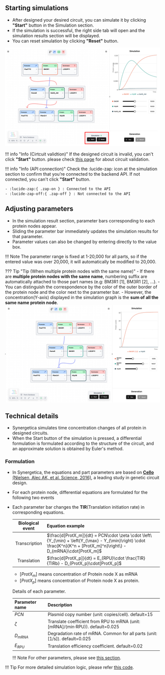 ## Starting simulations

- After designed your desired circuit, you can simulate it by clicking **"Start"** button in the Simulation section.
- If the simulation is successful, the right side tab will open and the simulation results section will be displayed.
- You can reset simulation by clicking  **"Reset"** button.

![](../assets/imgs/guides/genetic-simulation/simulation_whole.png) 

!!! info "Info (Cirtcuit validtion)"
	If the designed circuit is invalid, you can't click **"Start"** button. please check [<u>this page</u>](./circuit-design.md#completing-valid-circuits) for about circuit validation.

!!! info "Info (API connection)"
    Check the :lucide-zap: icon at the simulation section to confirm that you’re connected to the backend API. If not connected, you can't click **"Start"** button.

    - :lucide-zap:{ .zap-on } : Connected to the API
    - :lucide-zap-off:{ .zap-off } : Not connected to the API

## Adjusting parameters

- In the simulation result section, parameter bars corresponding to each protein nodes appear.
- Sliding the parameter bar immediately updates the simulation results for that parameter.
- Parameter values can also be changed by entering directly to the value box.

!!! Note
	The parameter range is fixed at 1-20,000 for all parts, so if the entered value was over 20,000, it will automatically be modified to 20,000.

??? Tip  "Tip (When multiple protein nodes with the same name)"
	- If there are **multiple protein nodes with the same name**, numbering suffix are automatically attached to those part names (e.g: BM3R1 [1], BM3R1 [2], ...).
	- You can distinguish the correspondence by the color of the outer border of the protein node and the color next to the parameter bar.
	- However, the concentration(Y-axis) displayed in the simulation graph is the **sum of all the same name protein node**.
	![](../assets/imgs/guides/genetic-simulation/simulation_multiple_same_protein.png)

## Technical details

- Synergetica simulates time concentration changes of all protein in designed circuits.
- When the Start button of the simulation is pressed, a differential formulation is formulated according to the structure of the circuit, and an approximate solution is obtained by Euler's method.


### Formulation

-  In Synergetica, the equations and part parameters are based on [**Cello** (Nielsen, Alec AK, et al. Science, 2016)](https://www.science.org/doi/full/10.1126/science.aac7341), a leading study in genetic circuit design.


- For each protein node, differential equations are formulated for the following two events

- Each parameter bar changes the **TIR**(Translation initiation rate) in corresponding equations.


	| Biological event   | Equation example                                                     |
	| :--------------------------------: | :-------------------------------------------------------------------------- |
	| Transcription   | $\frac{d[ProtX_m]}{dt} = PCN\cdot \zeta \cdot  \left\{Y_{\min} + \left(Y_{\max} - Y_{\min}\right) \cdot \frac{K^n}{K^n + [ProtX_m]^n}\right\}   - D_{mRNA}\cdot[ProtX_m]$|
	| Translation  | $\frac{d[ProtX_p]}{dt} = E_{RPU}\cdot \frac{TIR}{TIRb} - D_{ProtX_p}\cdot[ProtX_p]$|

	- [$ProtX_m$] means concentration of Protein node X as mRNA 
	- [$ProtX_p$] means concentration of Protein node X as protein.

	Details of each parameter.

	| Parameter name   | Description                                                   |
	| ------------ | -------------------------------------------------------------------------- |
	| $PCN$ | Plasmid copy number (unit: copies/cell). default=15 |
	| $\zeta$ | Translate coefficient from RPU to mRNA (unit: [mRNA]/(min·RPU)). default=0.025|
	| $D_{mRNA}$ | Degradation rate of mRNA. Common for all parts (unit:[1/s]). default=0.025|
	| $E_{RPU}$ | Translation efficiency coefficient. default=0.02|


	!!! Note
		For other parameters, please see <u>[this section](./parts-customization.md#promoter-specific-parameters)</u>.


!!! Tip
	For more detailed simulation logic, please refer <u>[this code](https://github.com/khokao/synergetica/blob/main/services/src/api/simulator/service.py)</u>.
